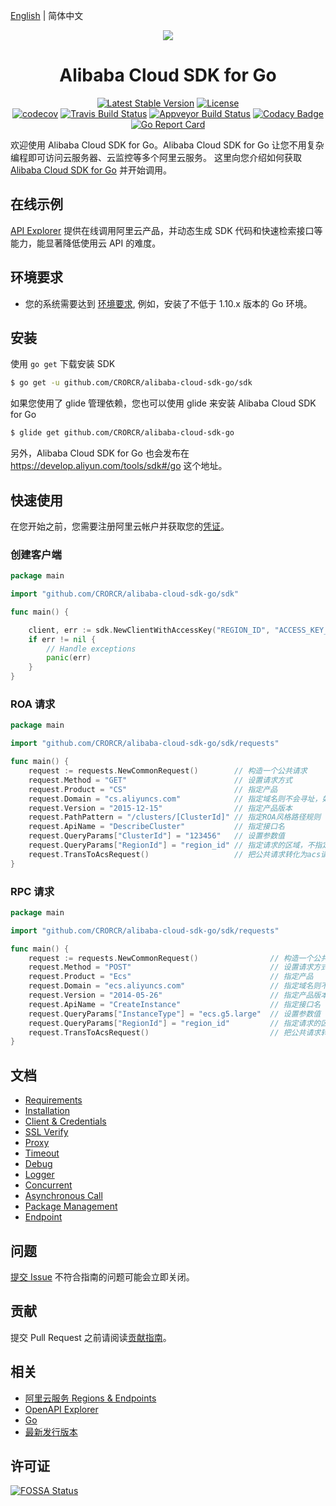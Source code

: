 [English](./README.md) | 简体中文

<p align="center">
<a href=" https://www.alibabacloud.com"><img src="https://aliyunsdk-pages.alicdn.com/icons/Aliyun.svg"></a>
</p>

<h1 align="center">Alibaba Cloud SDK for Go</h1>

<p align="center">
<a href="https://badge.fury.io/gh/aliyun%2Falibaba-cloud-sdk-go"><img src="https://badge.fury.io/gh/aliyun%2Falibaba-cloud-sdk-go.svg" alt="Latest Stable Version"></a>
<a href="https://app.fossa.io/projects/git%2Bgithub.com%2Faliyun%2Falibaba-cloud-sdk-go?ref=badge_shield"><img src="https://app.fossa.io/api/projects/git%2Bgithub.com%2Faliyun%2Falibaba-cloud-sdk-go.svg?type=shield" alt="License"></a>
<br/>
<a href="https://codecov.io/gh/aliyun/alibaba-cloud-sdk-go"><img src="https://codecov.io/gh/aliyun/alibaba-cloud-sdk-go/branch/master/graph/badge.svg" alt="codecov"></a>
<a href="https://travis-ci.org/aliyun/alibaba-cloud-sdk-go"><img src="https://travis-ci.org/aliyun/alibaba-cloud-sdk-go.svg?branch=master" alt="Travis Build Status"></a>
<a href="https://ci.appveyor.com/project/aliyun/alibaba-cloud-sdk-go/branch/master"><img src="https://ci.appveyor.com/api/projects/status/gn17u48i53ktblfp/branch/master?svg=true" alt="Appveyor Build Status"></a>
<a href="https://app.codacy.com/app/aliyun/alibaba-cloud-sdk-go?utm_source=github.com&utm_medium=referral&utm_content=aliyun/alibaba-cloud-sdk-go&utm_campaign=Badge_Grade_Dashboard"><img src="https://api.codacy.com/project/badge/Grade/291a39e242364b04ad442f0cce0e30d5" alt="Codacy Badge"></a>
<a href="https://goreportcard.com/report/github.com/CRORCR/alibaba-cloud-sdk-go"><img src="https://goreportcard.com/badge/github.com/CRORCR/alibaba-cloud-sdk-go" alt="Go Report Card"></a>
</p>

欢迎使用 Alibaba Cloud SDK for Go。Alibaba Cloud SDK for Go 让您不用复杂编程即可访问云服务器、云监控等多个阿里云服务。
这里向您介绍如何获取 [Alibaba Cloud SDK for Go][SDK] 并开始调用。

## 在线示例
[API Explorer][open-api] 提供在线调用阿里云产品，并动态生成 SDK 代码和快速检索接口等能力，能显著降低使用云 API 的难度。


## 环境要求
- 您的系统需要达到 [环境要求][Requirements], 例如，安装了不低于 1.10.x 版本的 Go 环境。

## 安装
使用 `go get` 下载安装 SDK

```sh
$ go get -u github.com/CRORCR/alibaba-cloud-sdk-go/sdk
```

如果您使用了 glide 管理依赖，您也可以使用 glide 来安装 Alibaba Cloud SDK for Go

```sh
$ glide get github.com/CRORCR/alibaba-cloud-sdk-go
```

另外，Alibaba Cloud SDK for Go 也会发布在 https://develop.aliyun.com/tools/sdk#/go 这个地址。

## 快速使用
在您开始之前，您需要注册阿里云帐户并获取您的[凭证](https://usercenter.console.aliyun.com/#/manage/ak)。

### 创建客户端
```go
package main

import "github.com/CRORCR/alibaba-cloud-sdk-go/sdk"

func main() {

	client, err := sdk.NewClientWithAccessKey("REGION_ID", "ACCESS_KEY_ID", "ACCESS_KEY_SECRET")
	if err != nil {
		// Handle exceptions
		panic(err)
	}
}
```

### ROA 请求
```go
package main

import "github.com/CRORCR/alibaba-cloud-sdk-go/sdk/requests"

func main() {
	request := requests.NewCommonRequest()        // 构造一个公共请求
	request.Method = "GET"                        // 设置请求方式
	request.Product = "CS"                        // 指定产品
	request.Domain = "cs.aliyuncs.com"            // 指定域名则不会寻址，如认证方式为 Bearer Token 的服务则需要指定
	request.Version = "2015-12-15"                // 指定产品版本
	request.PathPattern = "/clusters/[ClusterId]" // 指定ROA风格路径规则
	request.ApiName = "DescribeCluster"           // 指定接口名
	request.QueryParams["ClusterId"] = "123456"   // 设置参数值
	request.QueryParams["RegionId"] = "region_id" // 指定请求的区域，不指定则使用客户端区域、默认区域
	request.TransToAcsRequest()                   // 把公共请求转化为acs请求
}
```

### RPC 请求
```go
package main

import "github.com/CRORCR/alibaba-cloud-sdk-go/sdk/requests"

func main() {
	request := requests.NewCommonRequest()                // 构造一个公共请求
	request.Method = "POST"                               // 设置请求方式
	request.Product = "Ecs"                               // 指定产品
	request.Domain = "ecs.aliyuncs.com"                   // 指定域名则不会寻址，如认证方式为 Bearer Token 的服务则需要指定
	request.Version = "2014-05-26"                        // 指定产品版本
	request.ApiName = "CreateInstance"                    // 指定接口名
	request.QueryParams["InstanceType"] = "ecs.g5.large"  // 设置参数值
	request.QueryParams["RegionId"] = "region_id"         // 指定请求的区域，不指定则使用客户端区域、默认区域
	request.TransToAcsRequest()                           // 把公共请求转化为acs请求
}
```


## 文档
* [Requirements](docs/0-Requirements-CN.md)
* [Installation](docs/1-Installation-CN.md)
* [Client & Credentials](docs/2-Client-CN.md)
* [SSL Verify](docs/3-Verify-CN.md)
* [Proxy](docs/4-Proxy-CN.md)
* [Timeout](docs/5-Timeout-CN.md)
* [Debug](docs/6-Debug-CN.md)
* [Logger](docs/7-Logger-CN.md)
* [Concurrent](docs/8-Concurrent-CN.md)
* [Asynchronous Call](docs/9-Asynchronous-CN.md)
* [Package Management](docs/10-Package-Management-CN.md)
* [Endpoint](docs/11-Endpoint-CN.md)


## 问题
[提交 Issue][issue] 不符合指南的问题可能会立即关闭。


## 贡献
提交 Pull Request 之前请阅读[贡献指南](CONTRIBUTING.md)。

## 相关
* [阿里云服务 Regions & Endpoints][endpoints]
* [OpenAPI Explorer][open-api]
* [Go][go]
* [最新发行版本][latest-release]


## 许可证
[![FOSSA Status](https://app.fossa.io/api/projects/git%2Bgithub.com%2Faliyun%2Falibaba-cloud-sdk-go.svg?type=large)](https://app.fossa.io/projects/git%2Bgithub.com%2Faliyun%2Falibaba-cloud-sdk-go?ref=badge_large)

[SDK]: https://github.com/CRORCR/alibaba-cloud-sdk-go
[apache]: http://www.apache.org/licenses/LICENSE-2.0
[issue]: https://github.com/CRORCR/alibaba-cloud-sdk-go/issues/new
[open-api]: https://api.aliyun.com/
[latest-release]: https://github.com/CRORCR/alibaba-cloud-sdk-go/releases
[go]: https://golang.org/dl/
[endpoints]: https://developer.aliyun.com/endpoints
[Requirements]: docs/0-Requirements-CN.md
